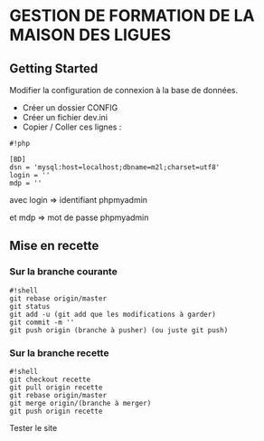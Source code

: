 # GESTION DE FORMATION DE LA MAISON DES LIGUES


## Getting Started

Modifier la configuration de connexion à la base de données.

- Créer un dossier CONFIG
- Créer un fichier dev.ini
- Copier / Coller ces lignes :
```
#!php

[BD]
dsn = 'mysql:host=localhost;dbname=m2l;charset=utf8'
login = ''
mdp = ''
```



avec login => identifiant phpmyadmin 

et mdp => mot de passe phpmyadmin


## Mise en recette

### Sur la branche courante ###
```
#!shell
git rebase origin/master
git status
git add -u (git add que les modifications à garder)
git commit -m ''
git push origin (branche à pusher) (ou juste git push)
```

### Sur la branche recette ###


```
#!shell
git checkout recette
git pull origin recette
git rebase origin/master
git merge origin/(branche à merger)
git push origin recette

```
Tester le site
